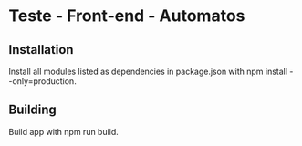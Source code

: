 # Teste - Front-end - Automatos #

## Installation ##
Install all modules listed as dependencies in package.json with npm install --only=production.

## Building ##
Build app with npm run build.


